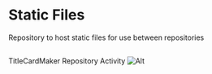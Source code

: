 # Static Files
Repository to host static files for use between repositories

## 
TitleCardMaker Repository Activity
![Alt](https://repobeats.axiom.co/api/embed/101fcd9c08ce7fe7f68789c0ddf628dc4d158602.svg "Repobeats analytics image")
